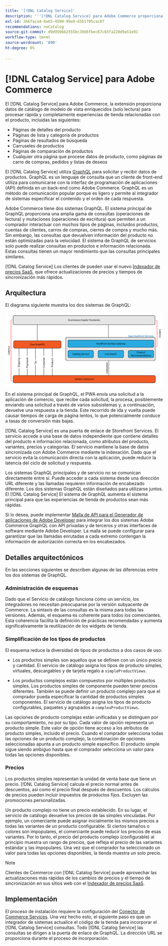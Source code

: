 ```yaml
---
title: '[!DNL Catalog Service]'
description: '''[!DNL Catalog Service] para Adobe Commerce proporciona una forma de recuperar el contenido de las páginas para mostrar de productos y de las páginas de listas de productos mucho más rápido que las consultas nativas de Adobe Commerce GraphQL."'
exl-id: 266faca4-6a65-4590-99a9-65b1705cac87
recommendations: noCatalog
source-git-commit: d9d9506b2555bc30d6fbec67c65fa220d9a51e91
workflow-type: tm+mt
source-wordcount: '890'
ht-degree: 0%

---
```


# [!DNL Catalog Service] para Adobe Commerce

El [!DNL Catalog Service] para Adobe Commerce, la extensión proporciona datos de catálogo de modelo de vista enriquecidos (solo lectura) para procesar rápida y completamente experiencias de tienda relacionadas con el producto, incluidas las siguientes:

* Páginas de detalles del producto
* Páginas de lista y categoría de productos
* Páginas de resultados de búsqueda
* Carruseles de productos
* Páginas de comparación de productos
* Cualquier otra página que procese datos de producto, como páginas de carro de compras, pedidos y listas de deseos

El [!DNL Catalog Service] utiliza [GraphQL](https://graphql.org/) para solicitar y recibir datos de productos. GraphQL es un lenguaje de consulta que un cliente de front-end utiliza para comunicarse con la interfaz de programación de aplicaciones (API) definida en un back-end como Adobe Commerce. GraphQL es un método de comunicación popular porque es ligero y permite al integrador de sistemas especificar el contenido y el orden de cada respuesta.

Adobe Commerce tiene dos sistemas GraphQL. El sistema principal de GraphQL proporciona una amplia gama de consultas (operaciones de lectura) y mutaciones (operaciones de escritura) que permiten a un comprador interactuar con muchos tipos de páginas, incluidos productos, cuentas de clientes, carros de compras, cierres de compra y mucho más. Sin embargo, las consultas que devuelven información del producto no están optimizadas para la velocidad. El sistema de GraphQL de servicios solo puede realizar consultas en productos e información relacionada. Estas consultas tienen un mayor rendimiento que las consultas principales similares.

[!DNL Catalog Service] Los clientes de pueden usar el nuevo [Indexador de precios SaaS](../price-index/index.md), que ofrece actualizaciones de precios y tiempos de sincronización más rápidos.

## Arquitectura

El diagrama siguiente muestra los dos sistemas de GraphQL:

![Diagrama de arquitectura de catálogo](assets/catalog-service-architecture.png)

En el sistema principal de GraphQL, el PWA envía una solicitud a la aplicación de comercio, que recibe cada solicitud, la procesa, posiblemente enviando una solicitud a través de varios subsistemas y, a continuación, devuelve una respuesta a la tienda. Este recorrido de ida y vuelta puede causar tiempos de carga de página lentos, lo que potencialmente conduce a tasas de conversión más bajas.

[!DNL Catalog Service] es una puerta de enlace de Storefront Services. El servicio accede a una base de datos independiente que contiene detalles del producto e información relacionada, como atributos del producto, variantes, precios y categorías. El servicio mantiene la base de datos sincronizada con Adobe Commerce mediante la indexación.
Dado que el servicio evita la comunicación directa con la aplicación, puede reducir la latencia del ciclo de solicitud y respuesta.

Los sistemas GraphQL principales y de servicio no se comunican directamente entre sí. Puede acceder a cada sistema desde una dirección URL diferente y las llamadas requieren información de encabezado diferente. Los dos sistemas GraphQL están diseñados para utilizarse juntos. El [!DNL Catalog Service] El sistema de GraphQL aumenta el sistema principal para que las experiencias de tienda de productos sean más rápidas.

Si lo desea, puede implementar [Malla de API para el Generador de aplicaciones de Adobe Developer](https://developer.adobe.com/graphql-mesh-gateway/) para integrar los dos sistemas Adobe Commerce GraphQL con API privadas y de terceros y otras interfaces de software mediante Adobe Developer. La malla se puede configurar para garantizar que las llamadas enrutadas a cada extremo contengan la información de autorización correcta en los encabezados.

## Detalles arquitectónicos

En las secciones siguientes se describen algunas de las diferencias entre los dos sistemas de GraphQL.

### Administración de esquemas

Dado que el Servicio de catálogo funciona como un servicio, los integradores no necesitan preocuparse por la versión subyacente de Commerce. La sintaxis de las consultas es la misma para todas las versiones. Además, el esquema es coherente para todos los comerciantes. Esta coherencia facilita la definición de prácticas recomendadas y aumenta significativamente la reutilización de los widgets de tienda.

### Simplificación de los tipos de productos

El esquema reduce la diversidad de tipos de productos a dos casos de uso:

* Los productos simples son aquellos que se definen con un único precio y cantidad. El servicio de catálogo asigna los tipos de producto simples, virtuales, descargables y de tarjeta regalo a `simpleProductViews`.

* Los productos complejos están compuestos por múltiples productos simples. Los productos simples de componente pueden tener precios diferentes. También se puede definir un producto complejo para que el comprador pueda especificar la cantidad de productos simples componentes. El servicio de catálogo asigna los tipos de producto configurables, paquetes y agrupados a `complexProductViews`.

Las opciones de producto complejas están unificadas y se distinguen por su comportamiento, no por su tipo. Cada valor de opción representa un producto simple. Este valor de opción tiene acceso a los atributos de producto simples, incluido el precio. Cuando el comprador selecciona todas las opciones de un producto complejo, la combinación de opciones seleccionadas apunta a un producto simple específico. El producto simple sigue siendo ambiguo hasta que el comprador selecciona un valor para todas las opciones disponibles.

### Precios

Los productos simples representan la unidad de venta base que tiene un precio. [!DNL Catalog Service] calcula el precio normal antes de descuentos, así como el precio final después de descuentos. Los cálculos de precios pueden incluir impuestos de productos fijos. Excluyen las promociones personalizadas.

Un producto complejo no tiene un precio establecido. En su lugar, el servicio de catálogo devuelve los precios de las simples vinculadas. Por ejemplo, un comerciante puede asignar inicialmente los mismos precios a todas las variantes de un producto configurable. Si ciertos tamaños o colores son impopulares, el comerciante puede reducir los precios de esas variantes. Por lo tanto, el precio del producto complejo (configurable) al principio muestra un rango de precios, que refleja el precio de las variantes estándar y las impopulares. Una vez que el comprador ha seleccionado un valor para todas las opciones disponibles, la tienda muestra un solo precio.

>[!NOTE]
>
> Clientes de Commerce con [!DNL Catalog Service] puede aprovechar las actualizaciones más rápidas de los cambios de precios y el tiempo de sincronización en sus sitios web con el [Indexador de precios SaaS](../price-index/index.md).

## Implementación

El proceso de instalación requiere la configuración del [Conector de Commerce Services](../landing/saas.md). Una vez hecho esto, el siguiente paso es que un integrador de sistemas actualice el código de la tienda para incorporar el [!DNL Catalog Service] consultas. Todo [!DNL Catalog Service] las consultas se dirigen a la puerta de enlace de GraphQL. La dirección URL se proporciona durante el proceso de incorporación.
